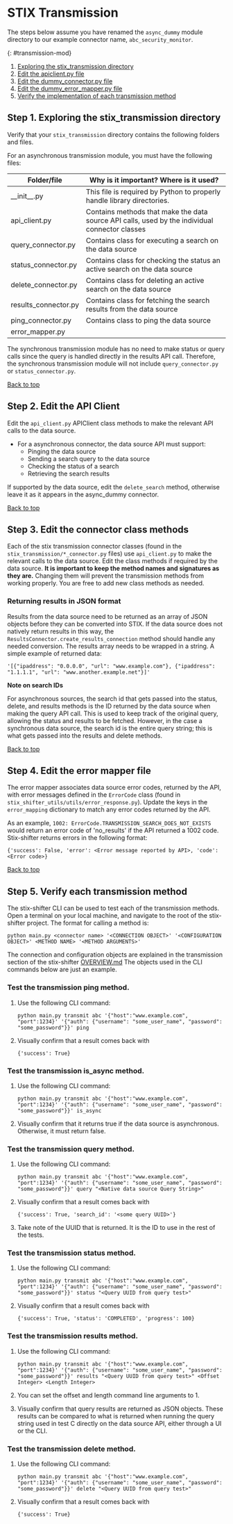 # STIX Transmission

The steps below assume you have renamed the `async_dummy` module directory to our example connector name, `abc_security_monitor`.

{: #transmission-mod}

1. [Exploring the stix_transmission directory](#step-1-exploring-the-stix_transmission-directory)
1. [Edit the apiclient.py file](#step-2-edit-the-apiclient-file)
1. [Edit the dummy_connector.py file](#step-3-edit-the-dummy-connector-file)
1. [Edit the dummy_error_mapper.py file](#step-4-edit-the-dummy-error-mapper-file)
1. [Verify the implementation of each transmission method](#step-5-verify-each-transmission-method)

## Step 1. Exploring the stix_transmission directory

Verify that your `stix_transmission` directory contains the following folders and files.

For an asynchronous transmission module, you must have the following files:

| Folder/file        | Why is it important? Where is it used?                                  |
| -------------------| ----------------------------------------------------------------------- |
| \_\_init\_\_.py    | This file is required by Python to properly handle library directories. |
| api_client.py       | Contains methods that make the data source API calls, used by the individual connector classes
| query_connector.py | Contains class for executing a search on the data source
| status_connector.py | Contains class for checking the status an active search on the data source
| delete_connector.py | Contains class for deleting an active search on the data source
| results_connector.py | Contains class for fetching the search results from the data source
| ping_connector.py | Contains class to ping the data source
| error_mapper.py |

The synchronous transmission module has no need to make status or query calls since the query is handled directly in the results API call. Therefore, the synchronous transmission module will not include  `query_connector.py` or `status_connector.py`. 


[Back to top](#create-a-transmission-module)

## Step 2. Edit the API Client

Edit the `api_client.py` APIClient class methods to make the relevant API calls to the data source. 

- For a asynchronous connector, the data source API must support:
  - Pinging the data source
  - Sending a search query to the data source
  - Checking the status of a search
  - Retrieving the search results

If supported by the data source, edit the `delete_search` method, otherwise leave it as it appears in the async_dummy connector.

[Back to top](#create-a-transmission-module)

## Step 3. Edit the connector class methods

Each of the stix transmission connector classes (found in the `stix_transmission/*_connector.py` files) use `api_client.py` to make the relevant calls to the data source. Edit the class methods if required by the data source. **It is important to keep the method names and signatures as they are.** Changing them will prevent the transmission methods from working properly. You are free to add new class methods as needed.

### Returning results in JSON format

Results from the data source need to be returned as an array of JSON objects before they can be converted into STIX. If the data source does not natively return results in this way, the `ResultsConnector.create_results_connection` method should handle any needed conversion. The results array needs to be wrapped in a string. A simple example of returned data:

```
'[{"ipaddress": "0.0.0.0", "url": "www.example.com"}, {"ipaddress": "1.1.1.1", "url": "www.another.example.net"}]'
```

**Note on search IDs**

For asynchronous sources, the search id that gets passed into the status, delete, and results methods is the ID returned by the data source when making the query API call. This is used to keep track of the original query, allowing the status and results to be fetched. However, in the case a synchronous data source, the search id is the entire query string; this is what gets passed into the results and delete methods.

[Back to top](#create-a-transmission-module)

## Step 4. Edit the error mapper file

The error mapper associates data source error codes, returned by the API, with error messages defined in the `ErrorCode` class (found in `stix_shifter_utils/utils/error_response.py`). Update the keys in the `error_mapping` dictionary to match any error codes returned by the API.

As an example, `1002: ErrorCode.TRANSMISSION_SEARCH_DOES_NOT_EXISTS` would return an error code of 'no_results' if the API returned a 1002 code. Stix-shifter returns errors in the following format:

`{'success': False, 'error': <Error message reported by API>, 'code': <Error code>}`

[Back to top](#create-a-transmission-module)


## Step 5. Verify each transmission method 

The stix-shifter CLI can be used to test each of the transmission methods. Open a terminal on your local machine, and navigate to the root of the stix-shifter project. The format for calling a method is:

`python main.py <connector name> '<CONNECTION OBJECT>' '<CONFIGURATION OBJECT>' <METHOD NAME> '<METHOD ARGUMENTS>'`

The connection and configuration objects are explained in the transmission section of the stix-shifter [OVERVIEW.md](../OVERVIEW.md#transmit) The objects used in the CLI commands below are just an example.


### Test the transmission **ping** method.

   1. Use the following CLI command:

      ```
      python main.py transmit abc '{"host":"www.example.com", "port":1234}' '{"auth": {"username": "some_user_name", "password": "some_password"}}' ping
      ```

   2. Visually confirm that a result comes back with
      ```
      {'success': True}
      ```

### Test the transmission **is_async** method.

   1. Use the following CLI command:
      ```
      python main.py transmit abc '{"host":"www.example.com", "port":1234}' '{"auth": {"username": "some_user_name", "password": "some_password"}}' is_async
      ```
   2. Visually confirm that it returns true if the data source is asynchronous. Otherwise, it must return false.

### Test the transmission **query** method.

   1. Use the following CLI command:

      ```
      python main.py transmit abc '{"host":"www.example.com", "port":1234}' '{"auth": {"username": "some_user_name", "password": "some_password"}}' query "<Native data source Query String>"
      ```

   2. Visually confirm that a result comes back with

      ```
      {'success': True, 'search_id': '<some query UUID>'}
      ```

   3. Take note of the UUID that is returned. It is the ID to use in the rest of the tests.

### Test the transmission **status** method.

   1. Use the following CLI command:

      ```
      python main.py transmit abc '{"host":"www.example.com", "port":1234}' '{"auth": {"username": "some_user_name", "password": "some_password"}}' status "<Query UUID from query test>"
      ```

   2. Visually confirm that a result comes back with
      ```
      {'success': True, 'status': 'COMPLETED', 'progress': 100}
      ```

### Test the transmission **results** method.

   1. Use the following CLI command:

      ```
      python main.py transmit abc '{"host":"www.example.com", "port":1234}' '{"auth": {"username": "some_user_name", "password": "some_password"}}' results "<Query UUID from query test>" <Offset Integer> <Length Integer>
      ```

   2. You can set the offset and length command line arguments to 1.
   3. Visually confirm that query results are returned as JSON objects. These results can be compared to what is returned when running the query string used in test C directly on the data source API, either through a UI or the CLI.

### Test the transmission **delete** method.

   1. Use the following CLI command:

      ```
      python main.py transmit abc '{"host":"www.example.com", "port":1234}' '{"auth": {"username": "some_user_name", "password": "some_password"}}' delete "<Query UUID from query test>"
      ```

   2. Visually confirm that a result comes back with
      ```
      {'success': True}
      ```

